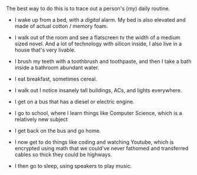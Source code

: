 The best way to do this is to trace out a person's (my) daily routine.

 - I wake up from a bed, with a *digital* alarm. My bed is also elevated and made of actual cotton / memory foam.
 
 - I walk out of the room and see a flatscreen tv the width of a medium sized novel. And a lot of technology with silicon inside, I also live in a house that's very livable.
 
 - I brush my teeth with a toothbrush and toothpaste, and then I take a bath inside a bathroom abundant water.
 
 - I eat breakfast, sometimes cereal.
 
 - I walk out I notice insanely tall buildings, ACs, and lights everywhere.
 
 - I get on a bus that has a diesel or electric engine.
 
 - I go to school, where I learn things like Computer Science, which is a relatively new subject
 
 - I get back on the bus and go home.
 
 - I now get to do things like coding and watching Youtube, which is encrypted using math that we could've never fathomed and transferred cables so thick they could be highways.
 
 -  I then go to sleep, using speakers to play music.